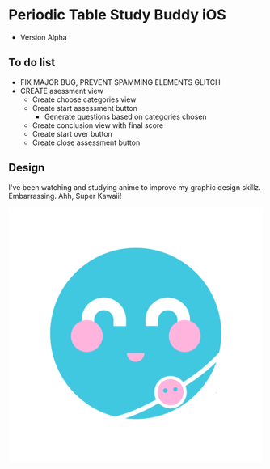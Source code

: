 # Periodic Table Study Buddy iOS

- Version Alpha

## To do list

- FIX MAJOR BUG, PREVENT SPAMMING ELEMENTS GLITCH
- CREATE asessment view
	- Create choose categories view
	- Create start assessment button
		- Generate questions based on categories chosen
	- Create conclusion view with final score
	- Create start over button
	- Create close assessment button

## Design

I've been watching and studying anime to improve my graphic design skillz. Embarrassing. Ahh, Super Kawaii!

![Cute Atom](/PeriodicTableStudyBuddy/Assets.xcassets/hydrogen.imageset/hydrogen.png)
